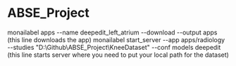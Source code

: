 # ABSE_Project
 monailabel apps --name deepedit_left_atrium --download --output apps (this line downloads the app)
 monailabel start_server --app apps/radiology --studies "D:\Github\ABSE_Project\KneeDataset" --conf models deepedit (this line starts server where you need to put your local path for the dataset)
